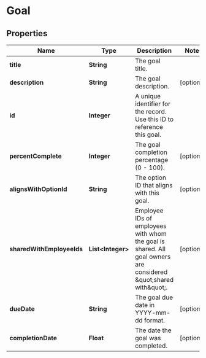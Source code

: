 

# Goal


## Properties

| Name | Type | Description | Notes |
|------------ | ------------- | ------------- | -------------|
|**title** | **String** | The goal title. |  |
|**description** | **String** | The goal description. |  [optional] |
|**id** | **Integer** | A unique identifier for the record. Use this ID to reference this goal. |  |
|**percentComplete** | **Integer** | The goal completion percentage (0 - 100). |  [optional] |
|**alignsWithOptionId** | **String** | The option ID that aligns with this goal. |  [optional] |
|**sharedWithEmployeeIds** | **List&lt;Integer&gt;** | Employee IDs of employees with whom the goal is shared. All goal owners are considered \&quot;shared with\&quot;. |  [optional] |
|**dueDate** | **String** | The goal due date in YYYY-mm-dd format. |  [optional] |
|**completionDate** | **Float** | The date the goal was completed. |  [optional] |



